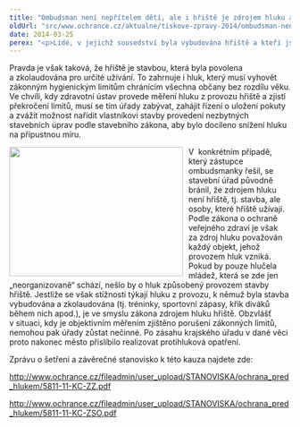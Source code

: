```yaml
---
title: "Ombudsman není nepřítelem dětí, ale i hřiště je zdrojem hluku a musí dodržovat jeho limity"
oldUrl: "src/www.ochrance.cz/aktualne/tiskove-zpravy-2014/ombudsman-neni-nepritelem-deti-ale-i-hriste-je-zdrojem-hluku-a-musi-dodrzovat-jeho-limity"
date: 2014-03-25
perex: "<p>Lidé, v jejichž sousedství byla vybudována hřiště a kteří jsou opakovaně vystavováni hluku způsobeného nejen hrou dětí, ale křikem hráčů i diváků během sportovních zápasů, by asi nebyli nadšeni, kdyby jim zástupce ombudsmana poradil, ať jsou rádi, že si děti hrají, neboť jim jednou budou přispívat na penzi. Takhle to však vidí spolupracovník Českého rozhlasu Ivan Hoffman, podle kterého společnost stárne a  chybí ji tolerance a zástupce ombudsmanky Stanislav Křeček, který vydává „podivná rozhodnutí“ o tom, že všechno – i hluk – má svoji míru, tomu jen nahrává... Alespoň tak se I. Hoffman vyjádřil v rozhlasovém pořadu 24. března.</p>"
---
```


<!-- imported from the old website -->

<p>Pravda je však taková, že hřiště je stavbou, která byla povolena a zkolaudována pro určité užívání. To zahrnuje i hluk, který musí vyhovět zákonným hygienickým limitům chránícím všechna občany bez rozdílu věku. Ve chvíli, kdy zdravotní ústav provede měření hluku z provozu hřiště a zjistí překročení limitů, musí se tím úřady zabývat, zahájit řízení o uložení pokuty a zvážit možnost nařídit vlastníkovi stavby provedení nezbytných stavebních úprav podle stavebního zákona, aby bylo docíleno snížení hluku na přípustnou míru.</p><p><img src="https://www.ochrance.cz/uploads/RTEmagicC_football-ground.-fbjpg.jpg.jpg" alt="" style="BORDER-TOP-COLOR: ; FLOAT: left; BORDER-BOTTOM-COLOR: ; BORDER-RIGHT-COLOR: ; PADDING-RIGHT: 10px; BORDER-LEFT-COLOR: " title="" height="231" width="311" />V  konkrétním případě, který zástupce ombudsmanky řešil, se stavební úřad původně bránil, že zdrojem hluku není hřiště, tj. stavba, ale osoby, které hřiště užívají. Podle zákona o ochraně veřejného zdraví je však za zdroj hluku považován každý objekt, jehož provozem hluk vzniká. Pokud by pouze hlučela mládež, která se zde jen „neorganizovaně“ schází, nešlo by o hluk způsobený provozem stavby hřiště. Jestliže se však stížnosti týkají hluku z provozu, k němuž byla stavba vybudována a zkolaudována (tj. tréninky, sportovní zápasy, křik diváků během nich apod.), je ve smyslu zákona zdrojem hluku hřiště. Obzvlášť v situaci, kdy je objektivním měřením zjištěno porušení zákonných limitů, nemohou pak úřady zůstat nečinné. Po zásahu krajského úřadu v dané věci proto nakonec město přislíbilo realizovat protihluková opatření.</p><p>Zprávu o šetření a závěrečné stanovisko k této kauza najdete zde:</p><p><a href="https://www.ochrance.cz/fileadmin/user_upload/STANOVISKA/ochrana_pred_hlukem/5811-11-KC-ZZ.pdf">http://www.ochrance.cz/fileadmin/user_upload/STANOVISKA/ochrana_pred_hlukem/5811-11-KC-ZZ.pdf</a></p><p><a href="https://www.ochrance.cz/fileadmin/user_upload/STANOVISKA/ochrana_pred_hlukem/5811-11-KC-ZSO.pdf">http://www.ochrance.cz/fileadmin/user_upload/STANOVISKA/ochrana_pred_hlukem/5811-11-KC-ZSO.pdf</a></p>
